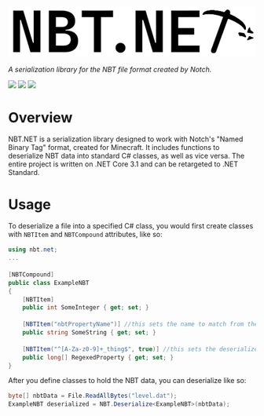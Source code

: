 ![NBT.NET](logo.png)

*A serialization library for the NBT file format created by Notch.*

![](https://img.shields.io/travis/com/c272/nbt.net)
![](https://img.shields.io/github/issues/c272/nbt.net)
![](https://img.shields.io/github/license/c272/nbt.net)

# Overview
NBT.NET is a serialization library designed to work with Notch's "Named Binary Tag" format, created for Minecraft. It includes functions to deserialize NBT data into standard C# classes, as well as vice versa. The entire project is written on .NET Core 3.1 and can be retargeted to .NET Standard.

# Usage
To deserialize a file into a specified C# class, you would first create classes with `NBTItem` and `NBTCompound` attributes, like so:
```cs
using nbt.net;
...

[NBTCompound]
public class ExampleNBT 
{
    [NBTItem]
    public int SomeInteger { get; set; }
    
    [NBTItem("nbtPropertyName")] //this sets the name to match from the nbt as "nbtPropertyName" rather than the C# property name
    public string SomeString { get; set; }
    
    [NBTItem("^[A-Za-z0-9]+_thing$", true)] //this sets the deserializer to match properties with the given regex
    public long[] RegexedProperty { get; set; }
}
```

After you define classes to hold the NBT data, you can deserialize like so:
```cs
byte[] nbtData = File.ReadAllBytes("level.dat");
ExampleNBT deserialized = NBT.Deserialize<ExampleNBT>(nbtData);
```
